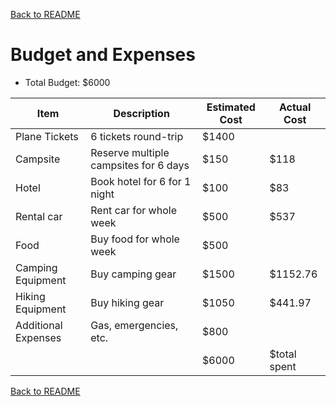 [Back to README](https://github.com/mrbrhc/myTrip-project-/blob/master/README.md)

# Budget and Expenses
* Total Budget: $6000

|Item|Description|Estimated Cost| Actual Cost|
|----|-----------|--------------|------------|
|Plane Tickets|6 tickets round-trip|$1400|   |
|Campsite|Reserve multiple campsites for 6 days|$150|$118|
|Hotel|Book hotel for 6 for 1 night|$100|$83|
|Rental car|Rent car for whole week|$500|$537|
|Food|Buy food for whole week|$500| |
|Camping Equipment|Buy camping gear|$1500|$1152.76 |
|Hiking Equipment|Buy hiking gear|$1050| $441.97 |
|Additional Expenses|Gas, emergencies, etc.|$800| |
| | |$6000|$total spent|

[Back to README](https://github.com/mrbrhc/myTrip-project-/blob/master/README.md)
